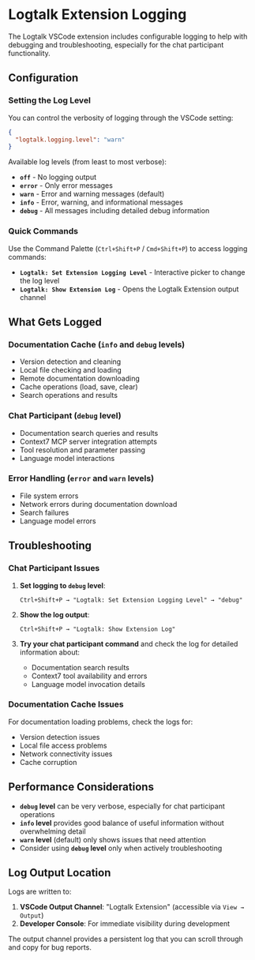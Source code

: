 # Logtalk Extension Logging

The Logtalk VSCode extension includes configurable logging to help with debugging and troubleshooting, especially for the chat participant functionality.

## Configuration

### Setting the Log Level

You can control the verbosity of logging through the VSCode setting:

```json
{
  "logtalk.logging.level": "warn"
}
```

Available log levels (from least to most verbose):

- **`off`** - No logging output
- **`error`** - Only error messages  
- **`warn`** - Error and warning messages (default)
- **`info`** - Error, warning, and informational messages
- **`debug`** - All messages including detailed debug information

### Quick Commands

Use the Command Palette (`Ctrl+Shift+P` / `Cmd+Shift+P`) to access logging commands:

- **`Logtalk: Set Extension Logging Level`** - Interactive picker to change the log level
- **`Logtalk: Show Extension Log`** - Opens the Logtalk Extension output channel

## What Gets Logged

### Documentation Cache (`info` and `debug` levels)
- Version detection and cleaning
- Local file checking and loading
- Remote documentation downloading
- Cache operations (load, save, clear)
- Search operations and results

### Chat Participant (`debug` level)
- Documentation search queries and results
- Context7 MCP server integration attempts
- Tool resolution and parameter passing
- Language model interactions

### Error Handling (`error` and `warn` levels)
- File system errors
- Network errors during documentation download
- Search failures
- Language model errors

## Troubleshooting

### Chat Participant Issues

1. **Set logging to `debug` level**:
   ```
   Ctrl+Shift+P → "Logtalk: Set Extension Logging Level" → "debug"
   ```

2. **Show the log output**:
   ```
   Ctrl+Shift+P → "Logtalk: Show Extension Log"
   ```

3. **Try your chat participant command** and check the log for detailed information about:
   - Documentation search results
   - Context7 tool availability and errors
   - Language model invocation details

### Documentation Cache Issues

For documentation loading problems, check the logs for:
- Version detection issues
- Local file access problems  
- Network connectivity issues
- Cache corruption

## Performance Considerations

- **`debug` level** can be very verbose, especially for chat participant operations
- **`info` level** provides good balance of useful information without overwhelming detail
- **`warn` level** (default) only shows issues that need attention
- Consider using **`debug` level** only when actively troubleshooting

## Log Output Location

Logs are written to:
1. **VSCode Output Channel**: "Logtalk Extension" (accessible via `View → Output`)
2. **Developer Console**: For immediate visibility during development

The output channel provides a persistent log that you can scroll through and copy for bug reports.
